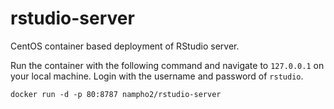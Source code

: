 # rstudio-server
CentOS container based deployment of RStudio server.

Run the container with the following command and navigate to `127.0.0.1` on your local machine. Login with the username and password of `rstudio`.
```
docker run -d -p 80:8787 nampho2/rstudio-server
```
